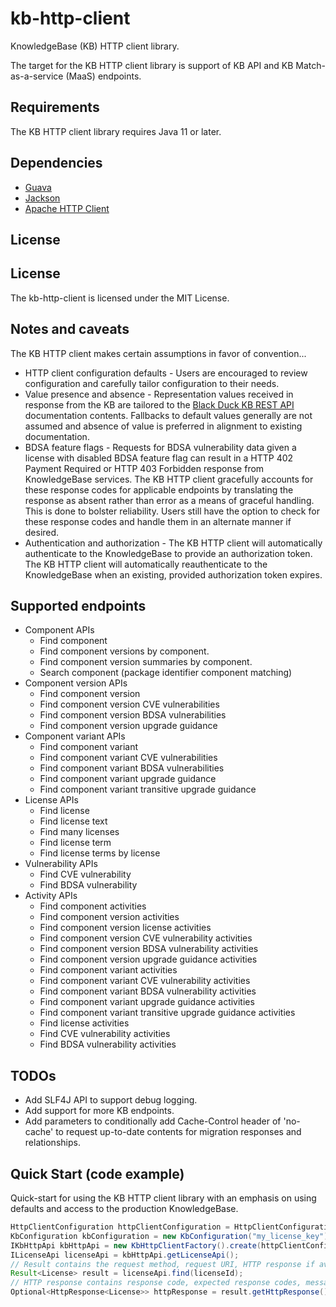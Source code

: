 # kb-http-client

KnowledgeBase (KB) HTTP client library.

The target for the KB HTTP client library is support of KB API and KB Match-as-a-service (MaaS) endpoints.

## Requirements

The KB HTTP client library requires Java 11 or later.

## Dependencies

* [Guava](https://github.com/google/guava)
* [Jackson](https://github.com/FasterXML/jackson)
* [Apache HTTP Client](https://hc.apache.org/httpcomponents-client-5.2.x)

## License

## License

The kb-http-client is licensed under the MIT License.

## Notes and caveats

The KB HTTP client makes certain assumptions in favor of convention...

* HTTP client configuration defaults - Users are encouraged to review configuration and carefully tailor configuration to their needs.
* Value presence and absence - Representation values received in response from the KB are tailored to the [Black Duck KB REST API](https://kbtest.blackducksoftware.com/docs/index.html) documentation contents.  Fallbacks to default values generally are not assumed and absence of value is preferred in alignment to existing documentation.
* BDSA feature flags - Requests for BDSA vulnerability data given a license with disabled BDSA feature flag can result in a HTTP 402 Payment Required or HTTP 403 Forbidden response from KnowledgeBase services.   The KB HTTP client gracefully accounts for these response codes for applicable endpoints by translating the response as absent rather than error as a means of graceful handling.   This is done to bolster reliability.   Users still have the option to check for these response codes and handle them in an alternate manner if desired.
* Authentication and authorization - The KB HTTP client will automatically authenticate to the KnowledgeBase to provide an authorization token.   The KB HTTP client will automatically reauthenticate to the KnowledgeBase when an existing, provided authorization token expires.

## Supported endpoints

+ Component APIs
    - Find component
    - Find component versions by component.
    - Find component version summaries by component.
    - Search component (package identifier component matching)
+ Component version APIs
    - Find component version
    - Find component version CVE vulnerabilities
    - Find component version BDSA vulnerabilities
    - Find component version upgrade guidance
+ Component variant APIs
    - Find component variant
    - Find component variant CVE vulnerabilities
    - Find component variant BDSA vulnerabilities
    - Find component variant upgrade guidance
    - Find component variant transitive upgrade guidance
+ License APIs
    - Find license
    - Find license text    
    - Find many licenses
    - Find license term
    - Find license terms by license
+ Vulnerability APIs
    - Find CVE vulnerability
    - Find BDSA vulnerability    
+ Activity APIs
    - Find component activities
    - Find component version activities
    - Find component version license activities
    - Find component version CVE vulnerability activities
    - Find component version BDSA vulnerability activities
    - Find component version upgrade guidance activities
    - Find component variant activities
    - Find component variant CVE vulnerability activities        
    - Find component variant BDSA vulnerability activities
    - Find component variant upgrade guidance activities
    - Find component variant transitive upgrade guidance activities
    - Find license activities
    - Find CVE vulnerability activities
    - Find BDSA vulnerability activities
                            
## TODOs

* Add SLF4J API to support debug logging.
* Add support for more KB endpoints.
* Add parameters to conditionally add Cache-Control header of 'no-cache' to request up-to-date contents for migration responses and relationships. 

## Quick Start (code example)

Quick-start for using the KB HTTP client library with an emphasis on using defaults and access to the production KnowledgeBase.  

```java
HttpClientConfiguration httpClientConfiguration = HttpClientConfigurationBuilder.create().userAgent("MyApplication/1.0").build();
KbConfiguration kbConfiguration = new KbConfiguration("my_license_key");
IKbHttpApi kbHttpApi = new KbHttpClientFactory().create(httpClientConfiguration, kbConfiguration);
ILicenseApi licenseApi = kbHttpApi.getLicenseApi();
// Result contains the request method, request URI, HTTP response if available, and exception cause if available.
Result<License> result = licenseApi.find(licenseId);
// HTTP response contains response code, expected response codes, message body if available, and migration metadata if available.
Optional<HttpResponse<License>> httpResponse = result.getHttpResponse();
```
